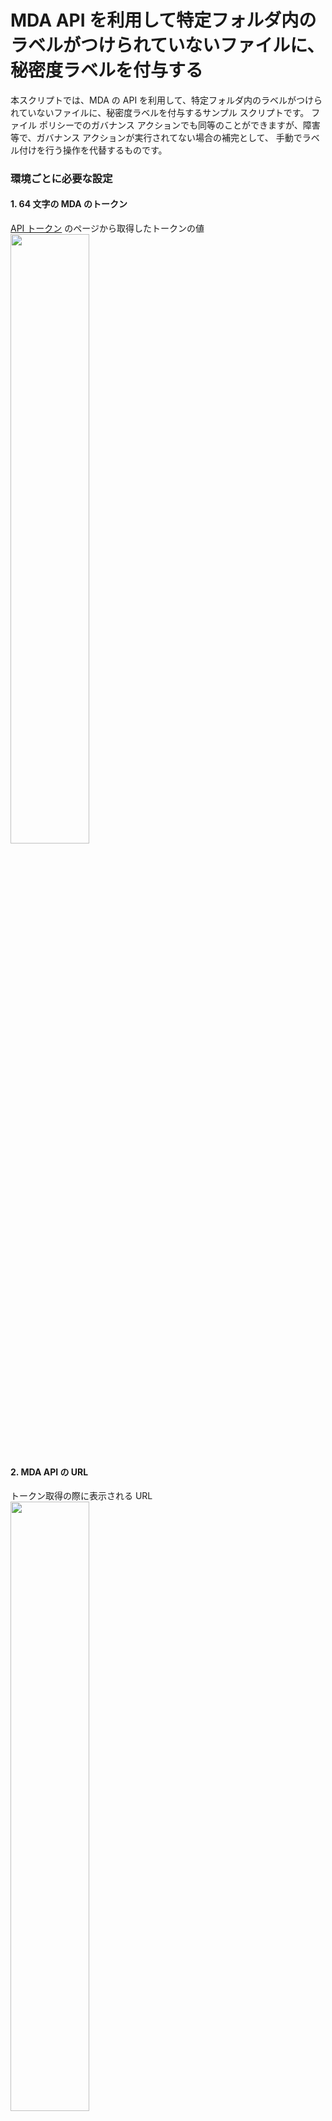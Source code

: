 # MDA API を利用して特定フォルダ内のラベルがつけられていないファイルに、秘密度ラベルを付与する
本スクリプトでは、MDA の API を利用して、特定フォルダ内のラベルがつけられていないファイルに、秘密度ラベルを付与するサンプル スクリプトです。
ファイル ポリシーでのガバナンス アクションでも同等のことができますが、障害等で、ガバナンス アクションが実行されてない場合の補完として、
手動でラベル付けを行う操作を代替するものです。

### 環境ごとに必要な設定
#### 1. 64 文字の MDA のトークン
[API トークン](https://security.microsoft.com/cloudapps/settings?tabid=apiTokens) のページから取得したトークンの値<br/>
<img src="https://github.com/YoshihiroIchinose/E5Comp/blob/main/img/MDA_Autolabel4.png" width="50%">  
#### 2. MDA API の URL
トークン取得の際に表示される URL<br/>
<img src="https://github.com/YoshihiroIchinose/E5Comp/blob/main/img/MDA_Autolabel3.png" width="50%">  
#### 3. 対象とするアプリのインスタンス番号
ファイル ページなどからアプリをクリックした際に表示されるアプリのページの URL で /service-app/ の後に続く数字<br/>
<img src="https://github.com/YoshihiroIchinose/E5Comp/blob/main/img/MDA_Autolabel1.png" width="50%">  
#### 4. 対象とするフォルダのファイル ID
ファイル ページで、対象としたいファルダを表示し、詳細情報の中にある "ファイル ID" の値<br/>
<img src="https://github.com/YoshihiroIchinose/E5Comp/blob/main/img/MDA_Autolabel2.png" width="50%">
#### 5. 付与する秘密度ラベルの表示名

### 必要に応じて調整する項目
1. 一度のクエリで取得するアイテム数 (本スクリプトでは、更新日時の降順で 100 )
2. ラベル付けの対象とするファイルの更新日時の範囲 (本スクリプトでは、直近 1-24 時間前の間に更新されたファイルを対象)
   
## 本スクリプトの処理内容
1. 秘密度ラベル一覧を取得し、秘密度ラベルの ID を取得する
2. 指定されたフォルダ内のサブ フォルダを再帰的にクエリし、対象となるサブ フォルダを特定する
3. 対象となるフォルダの直下にある更新日時が対象の範囲で、秘密度ラベルが付与されていないファイルをすべて取得する
4. 対象となるファイルに対して、ラベル付け操作をキックする

### スクリプト本体
~~~PowerShell
#Parameters
#should be replaced by the tenant domain and URL, which can be found when you get a MDA API Token
$baseUrl="xxxxxx.us3.portal.cloudappsecurity.com"

#64 chacters, should be obtained via MDA API Token page
$Token="xxxxxxxxxxxxx"

#Label name to apply
$labelname="Confidential"

#Targeted app instance, which can be identified in a URL string as 5 digits number after "/service-app/" when you click an app name at MDA File page
$instance="20892"
#Targeted folders as a array, which can be identified at MDA File page as a "File ID" of the folder
#Folder in SPO/OD4B is like "736e3abc-13d1-44fe-9aed-3b56f9878ead|d286c00e-de8e-4eb1-9881-61bd97a69abc"
#Folder in Box is like "239616417475"
$folders=@("736e3762-13d1-44fe-9aed-3b56f9878ead|d286c00e-de8e-4eb1-9881-61bd97a608e3")

#scope of target files specified by the number of files and tame range
$s=[datetimeoffset]::Now.AddHours(-24).ToUnixTimeMilliseconds()
$e=[datetimeoffset]::Now.AddHours(-1).ToUnixTimeMilliseconds()
$ResultSetSize=100

#Global variables
$targetFiles=@() 
$targetFolders=@()
$headers=@{"Authorization" = "Token "+$Token}

Function GetLabel($labelName){#For getting the label ID by a label name
	$Uri="https://"+$global:baseUrl+"/api/v1/get_rms_encryption_labels/"
	$res=Invoke-RestMethod -Uri $Uri -Method "Get" -Headers $global:headers
	Start-Sleep -Seconds 1
	foreach($l in $res.data){
		If($l.name.equals($labelName)){
			return $l.id
		}
	}
	return $null
}

Function GetFoldersRecursive($parent){#Get folders recursively under a spcified folder
	"Get folders from " + $parent
	$filter='{"parentFolder":{"eq":["'+$parent+'"]},"fileType":{"eq":[6]},"instance":{"eq":['+$global:instance+']}}'
	$batchSize=100 
	$Uri="https://"+$global:baseUrl+"/api/v1/files/"
	
	$loopcount = [int][Math]::Ceiling($global:ResultSetSize / $batchSize)
	$output=@()
	For($i=0;$i -lt $loopcount; $i++){
	    $limit=$batchSize
	    if($loopcount -1 -eq $i){$limit=$ResultSetSize % $batchSize}
	    if($limit -eq 0){$limit=$batchSize}
	    $Body=@{
    		    "skip"=0 + $i*$batchSize
		        "limit"=$limit
		        "filters"=$filter
		        "sortField"="modifiedDate"
		        "sortDirection"="desc"
		    }
	    $res=Invoke-RestMethod -Uri $Uri -Method "Post" -Headers $global:headers -Body $Body
   	    "Loop: $i, From " +$i*$batchSize +", " + $res.data.Count +" folders"
	    Start-Sleep -Seconds 1
	    $output+=$res.data
	    if($res.data.Count -lt $batchsize){break}
    }
    "Retrieved " +$output.count+" folders"
    foreach($item in $output){
        if($item.isFolder){
            $global:targetFolders+=$item._id
            GetFoldersRecursive($item._id)
        }
     }
}

Function GetFolderItems($parent){#Get recent files directly under a spcified folder
	"Get files from " + $parent
	$filter='{"modifiedDate":{"range":[{"start":'+$global:s+',"end":'+$global:e+'}]},"fileType":{"neq":[6]},"fileLabels":{"isnotset":true},'
   	$filter+='"parentFolder":{"eq":["'+$parent+'"]},"instance":{"eq":['+$global:instance+']}}'
	$batchSize=100 
	$Uri="https://"+$global:baseUrl+"/api/v1/files/"
	
	$loopcount = [int][Math]::Ceiling($global:ResultSetSize / $batchSize)
	$output=@()
	For($i=0;$i -lt $loopcount; $i++){
	    $limit=$batchSize
	    if($loopcount -1 -eq $i){$limit=$ResultSetSize % $batchSize}
	    if($limit -eq 0){$limit=$batchSize}
	
	    $Body=@{
		    "skip"=0 + $i*$batchSize
		    "limit"=$limit
		    "filters"=$filter
		    "sortField"="modifiedDate"
		    "sortDirection"="desc"
		    }
	    $res=Invoke-RestMethod -Uri $Uri -Method "Post" -Headers $global:headers -Body $Body
	    "Loop: $i, From " +$i*$batchSize +", " + $res.data.Count +" items"
　　　　　　　Start-Sleep -Seconds 1
	    $output+=$res.data
	    if($res.data.Count -lt $batchsize){break}
    }
    "Retrieved " +$output.count+" files"
    foreach($item in $output){
		Foreach($act in $item.actions){
		    If($act.task_name -eq "RmsProtectTask"){#Find files which have a RmsProtectTask action
		    	"Found non-labeled file " + $item.Name
			    $global:targetFiles+=$item 
			    break
    	   		 }
		}
	}
}

#Get the label id by a specified label name
$label=GetLabel($labelname)
if($label -eq $null){
    "Error. The spcified Label is not found."
    exit
}

#Get all subfolders under specified folders
foreach ($f in $folders){
    GetFoldersRecursive($f)
}
$allFolders=$folders+$targetFolders
"---------------"
"Total folders: "+$allFolders.count
"               "
#Get all files without a label which can be labeled in targetfolders
foreach ($f in $allFolders){
    GetFolderItems($f)
}
"---------------"
"Total files to be labeled: "+$targetFiles.count
"               "

#Kick maunal labelings for all targeted files
foreach($f in $targetFiles){
    $Uri="https://"+$global:baseUrl+"/api/v1/files/bulk_governance/"
    #Prepare request body as a text because its order matters
    $Body='{"task_name":"RmsProtectTask",'
    $Body+='"entities":[{"id":"'+$f._id+'","appId":'+$f.appId+'}],'
    $Body+='"params":{"labelId":"'+$label+'"}}'
    "Apply the label to: " + $f.Name
    $Body
    Invoke-RestMethod -Uri $Uri -Method "Post" -Headers $headers -Body $Body
    Start-Sleep -Seconds 1
}
~~~
## Azure Automation 上での実行結果のアウトプット
<img src="https://github.com/YoshihiroIchinose/E5Comp/blob/main/img/MDA_AutoLabel.png">  
